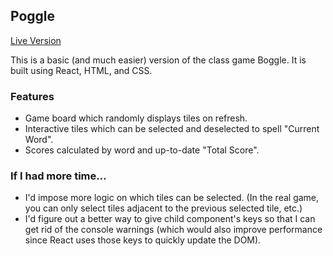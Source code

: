 ## Poggle
[Live Version](https://github.com/jbt/markdown-editor)

This is a basic (and much easier) version of the class game Boggle. It is built using React, HTML, and CSS.

### Features
* Game board which randomly displays tiles on refresh.
* Interactive tiles which can be selected and deselected to spell "Current Word".
* Scores calculated by word and up-to-date "Total Score".

### If I had more time...
* I'd impose more logic on which tiles can be selected. (In the real game, you can only select tiles adjacent to the previous selected tile, etc.)
* I'd figure out a better way to give child component's keys so that I can get rid of the console warnings (which would also improve performance since React uses those keys to quickly update the DOM).
